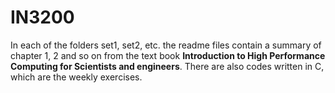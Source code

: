# IN3200
In each of the folders set1, set2, etc. the readme files contain a summary of chapter 1, 2 and so on from the text book **Introduction to High Performance Computing for Scientists and engineers**. There are also codes written in C, which are the weekly exercises.
